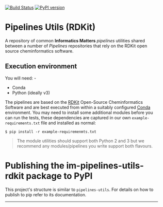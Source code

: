 [![Build Status](https://travis-ci.org/InformaticsMatters/pipelines-utils-rdkit.svg?branch=master)](https://travis-ci.org/InformaticsMatters/pipelines-utils-rdkit)
[![PyPI version](https://badge.fury.io/py/im-pipelines-utils-rdkit.svg)](https://badge.fury.io/py/im-pipelines-utils-rdkit)

# Pipelines Utils (RDKit)
A repository of common **Informatics Matters** _pipelines_ utilities shared
between a number of _Pipelines_ repositories that rely on the RDKit
open source cheminformatics software.

## Execution environment
You will need: -

-   Conda
-   Python (ideally v3)

The pipelines are based on the [RDKit] Open-Source Cheminformatics Software
and are best executed from within a suitably configured [Conda] environment.
You may need to install some additional modules before you can run the tests,
these dependencies are captured in our own `example-requirements.txt` file and
installed as normal:

    $ pip install -r example-requiremenmts.txt

>   The module utilities should support both Python 2 and 3 but we recommend
    any modules/pipelines you write support both flavours.

# Publishing the im-pipelines-utils-rdkit package to PyPI
This project's structure is similar to `pipelines-utils`. For details
on how to publish to pip refer to its documentation.

---

[Conda]: https://conda.io/docs/
[RDKit]: http://www.rdkit.org
